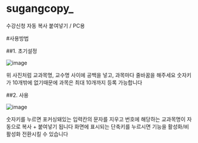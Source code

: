 # sugangcopy_
수강신청 자동 복사 붙여넣기 / PC용

#사용방법

##1. 초기설정

![image](https://github.com/user-attachments/assets/8da75ad7-c394-4f8f-9af7-55b0ba1664c0)

위 사진처럼 교과목명, 교수명 사이에 공백을 넣고, 과목마다 줄바꿈을 해주세요
숫자키가 10개밖에 없기때문에 과목은 최대 10개까지 등록 가능합니다

##2. 사용

![image](https://github.com/user-attachments/assets/e5573fc4-b1b9-4bf9-85ed-21d22140d6b1)

숫자키를 누르면 포커싱돼있는 입력칸의 문자를 지우고 번호에 해당하는 교과목명이 자동으로 복사 + 붙여넣기 됩니다
화면에 표시되는 단축키를 누르시면 기능을 활성화/비활성화 전환시킬 수 있습니다
